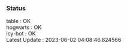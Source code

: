 ### Status


table : OK  
hogwarts : OK  
icy-bot : OK  
Latest Update : 2023-06-02 04:08:46.824566
